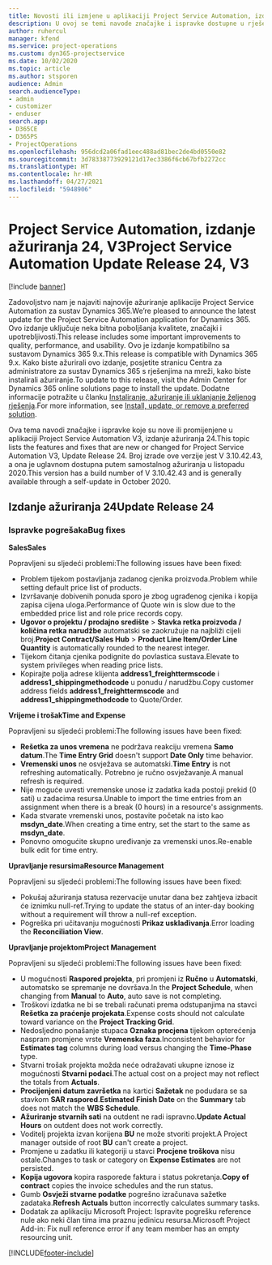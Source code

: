 ```yaml
---
title: Novosti ili izmjene u aplikaciji Project Service Automation, izdanje ažuriranja 24, V3
description: U ovoj se temi navode značajke i ispravke dostupne u rješenju Project Service Automation, izdanje ažuriranja 24, V3.
author: ruhercul
manager: kfend
ms.service: project-operations
ms.custom: dyn365-projectservice
ms.date: 10/02/2020
ms.topic: article
ms.author: stsporen
audience: Admin
search.audienceType:
- admin
- customizer
- enduser
search.app:
- D365CE
- D365PS
- ProjectOperations
ms.openlocfilehash: 956dcd2a06fad1eec488ad81bec2de4bd0550e82
ms.sourcegitcommit: 3d78338773929121d17ec3386f6cb67bfb2272cc
ms.translationtype: HT
ms.contentlocale: hr-HR
ms.lasthandoff: 04/27/2021
ms.locfileid: "5948906"
---
```

# <a name="project-service-automation-update-release-24-v3"></a><span data-ttu-id="3e702-103">Project Service Automation, izdanje ažuriranja 24, V3</span><span class="sxs-lookup"><span data-stu-id="3e702-103">Project Service Automation Update Release 24, V3</span></span>

[!include [banner](../includes/psa-now-project-operations.md)]

<span data-ttu-id="3e702-104">Zadovoljstvo nam je najaviti najnovije ažuriranje aplikacije Project Service Automation za sustav Dynamics 365.</span><span class="sxs-lookup"><span data-stu-id="3e702-104">We’re pleased to announce the latest update for the Project Service Automation application for Dynamics 365.</span></span> <span data-ttu-id="3e702-105">Ovo izdanje uključuje neka bitna poboljšanja kvalitete, značajki i upotrebljivosti.</span><span class="sxs-lookup"><span data-stu-id="3e702-105">This release includes some important improvements to quality, performance, and usability.</span></span> <span data-ttu-id="3e702-106">Ovo je izdanje kompatibilno sa sustavom Dynamics 365 9.x.</span><span class="sxs-lookup"><span data-stu-id="3e702-106">This release is compatible with Dynamics 365 9.x.</span></span> <span data-ttu-id="3e702-107">Kako biste ažurirali ovo izdanje, posjetite stranicu Centra za administratore za sustav Dynamics 365 s rješenjima na mreži, kako biste instalirali ažuriranje.</span><span class="sxs-lookup"><span data-stu-id="3e702-107">To update to this release, visit the Admin Center for Dynamics 365 online solutions page to install the update.</span></span> <span data-ttu-id="3e702-108">Dodatne informacije potražite u članku [Instaliranje, ažuriranje ili uklanjanje željenog rješenja](/power-platform/admin/install-remove-preferred-solution).</span><span class="sxs-lookup"><span data-stu-id="3e702-108">For more information, see [Install, update, or remove a preferred solution](/power-platform/admin/install-remove-preferred-solution).</span></span>

<span data-ttu-id="3e702-109">Ova tema navodi značajke i ispravke koje su nove ili promijenjene u aplikaciji Project Service Automation V3, izdanje ažuriranja 24.</span><span class="sxs-lookup"><span data-stu-id="3e702-109">This topic lists the features and fixes that are new or changed for Project Service Automation V3, Update Release 24.</span></span> <span data-ttu-id="3e702-110">Broj izrade ove verzije jest V 3.10.42.43, a ona je uglavnom dostupna putem samostalnog ažuriranja u listopadu 2020.</span><span class="sxs-lookup"><span data-stu-id="3e702-110">This version has a build number of V 3.10.42.43 and is generally available through a self-update in October 2020.</span></span>

## <a name="update-release-24"></a><span data-ttu-id="3e702-111">Izdanje ažuriranja 24</span><span class="sxs-lookup"><span data-stu-id="3e702-111">Update Release 24</span></span>

### <a name="bug-fixes"></a><span data-ttu-id="3e702-112">Ispravke pogrešaka</span><span class="sxs-lookup"><span data-stu-id="3e702-112">Bug fixes</span></span>

<span data-ttu-id="3e702-113">**Sales**</span><span class="sxs-lookup"><span data-stu-id="3e702-113">**Sales**</span></span>

<span data-ttu-id="3e702-114">Popravljeni su sljedeći problemi:</span><span class="sxs-lookup"><span data-stu-id="3e702-114">The following issues have been fixed:</span></span>

- <span data-ttu-id="3e702-115">Problem tijekom postavljanja zadanog cjenika proizvoda.</span><span class="sxs-lookup"><span data-stu-id="3e702-115">Problem while setting default price list of products.</span></span>
- <span data-ttu-id="3e702-116">Izvršavanje dobivenih ponuda sporo je zbog ugrađenog cjenika i kopija zapisa cijena uloga.</span><span class="sxs-lookup"><span data-stu-id="3e702-116">Performance of Quote win is slow due to the embedded price list and role price records copy.</span></span>
- <span data-ttu-id="3e702-117">**Ugovor o projektu / prodajno središte** > **Stavka retka proizvoda / količina retka narudžbe** automatski se zaokružuje na najbliži cijeli broj.</span><span class="sxs-lookup"><span data-stu-id="3e702-117">**Project Contract/Sales Hub** > **Product Line Item/Order Line Quantity** is automatically rounded to the nearest integer.</span></span>
- <span data-ttu-id="3e702-118">Tijekom čitanja cjenika podignite do povlastica sustava.</span><span class="sxs-lookup"><span data-stu-id="3e702-118">Elevate to system privileges when reading price lists.</span></span>
- <span data-ttu-id="3e702-119">Kopirajte polja adrese klijenta **address1_freighttermscode** i **address1_shippingmethodcode** u ponudu / narudžbu.</span><span class="sxs-lookup"><span data-stu-id="3e702-119">Copy customer address fields **address1_freighttermscode** and **address1_shippingmethodcode** to Quote/Order.</span></span> 


<span data-ttu-id="3e702-120">**Vrijeme i trošak**</span><span class="sxs-lookup"><span data-stu-id="3e702-120">**Time and Expense**</span></span>

<span data-ttu-id="3e702-121">Popravljeni su sljedeći problemi:</span><span class="sxs-lookup"><span data-stu-id="3e702-121">The following issues have been fixed:</span></span>

- <span data-ttu-id="3e702-122">**Rešetka za unos vremena** ne podržava reakciju vremena **Samo datum**.</span><span class="sxs-lookup"><span data-stu-id="3e702-122">The **Time Entry Grid** doesn't support **Date Only** time behavior.</span></span>
- <span data-ttu-id="3e702-123">**Vremenski unos** ne osvježava se automatski.</span><span class="sxs-lookup"><span data-stu-id="3e702-123">**Time Entry** is not refreshing automatically.</span></span> <span data-ttu-id="3e702-124">Potrebno je ručno osvježavanje.</span><span class="sxs-lookup"><span data-stu-id="3e702-124">A manual refresh is required.</span></span>
- <span data-ttu-id="3e702-125">Nije moguće uvesti vremenske unose iz zadatka kada postoji prekid (0 sati) u zadacima resursa.</span><span class="sxs-lookup"><span data-stu-id="3e702-125">Unable to import the time entries from an assignment when there is a break (0 hours) in a resource's assignments.</span></span>
- <span data-ttu-id="3e702-126">Kada stvarate vremenski unos, postavite početak na isto kao **msdyn_date**.</span><span class="sxs-lookup"><span data-stu-id="3e702-126">When creating a time entry, set the start to the same as **msdyn_date**.</span></span>
- <span data-ttu-id="3e702-127">Ponovno omogućite skupno uređivanje za vremenski unos.</span><span class="sxs-lookup"><span data-stu-id="3e702-127">Re-enable bulk edit for time entry.</span></span>

<span data-ttu-id="3e702-128">**Upravljanje resursima**</span><span class="sxs-lookup"><span data-stu-id="3e702-128">**Resource Management**</span></span>

<span data-ttu-id="3e702-129">Popravljeni su sljedeći problemi:</span><span class="sxs-lookup"><span data-stu-id="3e702-129">The following issues have been fixed:</span></span>

- <span data-ttu-id="3e702-130">Pokušaj ažuriranja statusa rezervacije unutar dana bez zahtjeva izbacit će iznimku null-ref.</span><span class="sxs-lookup"><span data-stu-id="3e702-130">Trying to update the status of an inter-day booking without a requirement will throw a null-ref exception.</span></span>
- <span data-ttu-id="3e702-131">Pogreška pri učitavanju mogućnosti **Prikaz usklađivanja**.</span><span class="sxs-lookup"><span data-stu-id="3e702-131">Error loading the **Reconciliation View**.</span></span>


<span data-ttu-id="3e702-132">**Upravljanje projektom**</span><span class="sxs-lookup"><span data-stu-id="3e702-132">**Project Management**</span></span>

<span data-ttu-id="3e702-133">Popravljeni su sljedeći problemi:</span><span class="sxs-lookup"><span data-stu-id="3e702-133">The following issues have been fixed:</span></span>

- <span data-ttu-id="3e702-134">U mogućnosti **Raspored projekta**, pri promjeni iz **Ručno** u **Automatski**, automatsko se spremanje ne dovršava.</span><span class="sxs-lookup"><span data-stu-id="3e702-134">In the **Project Schedule**, when changing from **Manual** to **Auto**, auto save is not completing.</span></span>
- <span data-ttu-id="3e702-135">Troškovi izdatka ne bi se trebali računati prema odstupanjima na stavci **Rešetka za praćenje projekata**.</span><span class="sxs-lookup"><span data-stu-id="3e702-135">Expense costs should not calculate toward variance on the **Project Tracking Grid**.</span></span>
- <span data-ttu-id="3e702-136">Nedosljedno ponašanje stupaca **Oznaka procjena** tijekom opterećenja naspram promjene vrste **Vremenska faza**.</span><span class="sxs-lookup"><span data-stu-id="3e702-136">Inconsistent behavior for **Estimates tag** columns during load versus changing the **Time-Phase** type.</span></span>
- <span data-ttu-id="3e702-137">Stvarni trošak projekta možda neće odražavati ukupne iznose iz mogućnosti **Stvarni podaci**.</span><span class="sxs-lookup"><span data-stu-id="3e702-137">The actual cost on a project may not reflect the totals from **Actuals**.</span></span>
- <span data-ttu-id="3e702-138">**Procijenjeni datum završetka** na kartici **Sažetak** ne podudara se sa stavkom **SAR raspored**.</span><span class="sxs-lookup"><span data-stu-id="3e702-138">**Estimated Finish Date** on the **Summary** tab does not match the **WBS Schedule**.</span></span>
- <span data-ttu-id="3e702-139">**Ažuriranje stvarnih sati** na outdent ne radi ispravno.</span><span class="sxs-lookup"><span data-stu-id="3e702-139">**Update Actual Hours** on outdent does not work correctly.</span></span>
- <span data-ttu-id="3e702-140">Voditelj projekta izvan korijena **BU** ne može stvoriti projekt.</span><span class="sxs-lookup"><span data-stu-id="3e702-140">A Project manager outside of root **BU** can't create a project.</span></span>
- <span data-ttu-id="3e702-141">Promjene u zadatku ili kategoriji u stavci **Procjene troškova** nisu ostale.</span><span class="sxs-lookup"><span data-stu-id="3e702-141">Changes to task or category on **Expense Estimates** are not persisted.</span></span>
- <span data-ttu-id="3e702-142">**Kopija ugovora** kopira rasporede faktura i status pokretanja.</span><span class="sxs-lookup"><span data-stu-id="3e702-142">**Copy of contract** copies the invoice schedules and the run status.</span></span>
- <span data-ttu-id="3e702-143">Gumb **Osvježi stvarne podatke** pogrešno izračunava sažetke zadataka.</span><span class="sxs-lookup"><span data-stu-id="3e702-143">**Refresh Actuals** button incorrectly calculates summary tasks.</span></span>
- <span data-ttu-id="3e702-144">Dodatak za aplikaciju Microsoft Project: Ispravite pogrešku reference nule ako neki član tima ima praznu jedinicu resursa.</span><span class="sxs-lookup"><span data-stu-id="3e702-144">Microsoft Project Add-in: Fix null reference error if any team member has an empty resourcing unit.</span></span>



[!INCLUDE[footer-include](../includes/footer-banner.md)]